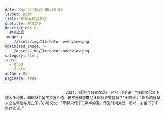 ```yaml
---
date: May-21-2020 00:00:00
layout: post
title: 耶稣与释迦摩尼
subtitle: 神寓之言
description: >-
  神寓之言
image: >-
    /assets/img/Qtcreator-overview.png
optimized_image: >-
    /assets/img/Qtcreator-overview.png
category: Story
tags:
  - blog
  - Story
author: Ron
paginate: true
---
```


							　　2224，《耶稣与释迦摩尼》小华问小明说：“释迦摩尼留下那么多经典，而耶稣只留下只言片语，是不是释迦摩尼比耶稣更有智慧？”小明说：“耶稣的智慧未必在释迦牟尼之下。”小明又说：“耶稣只传了三年半的道，传道时间太短，所以，才留下了不多的言语。”
							
							
						